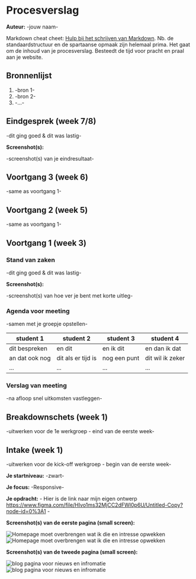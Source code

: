 # Procesverslag
**Auteur:** -jouw naam-

Markdown cheat cheet: [Hulp bij het schrijven van Markdown](https://github.com/adam-p/markdown-here/wiki/Markdown-Cheatsheet). Nb. de standaardstructuur en de spartaanse opmaak zijn helemaal prima. Het gaat om de inhoud van je procesverslag. Besteedt de tijd voor pracht en praal aan je website.



## Bronnenlijst
1. -bron 1-
2. -bron 2-
3. -...-



## Eindgesprek (week 7/8)

-dit ging goed & dit was lastig-

**Screenshot(s):**

-screenshot(s) van je eindresultaat-



## Voortgang 3 (week 6)

-same as voortgang 1-



## Voortgang 2 (week 5)

-same as voortgang 1-



## Voortgang 1 (week 3)

### Stand van zaken

-dit ging goed & dit was lastig-

**Screenshot(s):**

-screenshot(s) van hoe ver je bent met korte uitleg-

### Agenda voor meeting

-samen met je groepje opstellen-

| student 1      | student 2          | student 3    | student 4        |
| ---            | ---                | ---          | ---              |
| dit bespreken  | en dit             | en ik dit    | en dan ik dat    |
| an dat ook nog | dit als er tijd is | nog een punt | dit wil ik zeker |
| ...            | ...                | ...          | ...              |

### Verslag van meeting

-na afloop snel uitkomsten vastleggen-



## Breakdownschets (week 1)

-uitwerken voor de 1e werkgroep - eind van de eerste week-



## Intake (week 1)
-uitwerken voor de kick-off werkgroep - begin van de eerste week-

**Je startniveau:** -zwart-

**Je focus:** -Responsive-

**Je opdracht:** - Hier is de link naar mijn eigen ontwerp https://www.figma.com/file/HIvo1ms32MjCC2dFWI0p6U/Untitled-Copy?node-id=0%3A1 -

**Screenshot(s) van de eerste pagina (small screen):**

<img src="images/mobile_ontwerp.png" alt="Homepage moet overbrengen wat ik die en intresse opwekken">
<img src="images/desktop_ontwerp.png" alt="Homepage moet overbrengen wat ik die en intresse opwekken">

**Screenshot(s) van de tweede pagina (small screen):**

<img src="images/blog_mob.png" alt="blog pagina voor nieuws en infromatie">
<img src="images/blog_desk.png" alt="blog pagina voor nieuws en infromatie">

